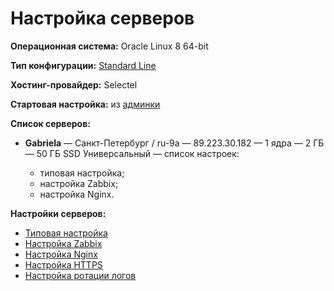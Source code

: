 # Настройка серверов

**Операционная система:** Oracle Linux 8 64-bit

**Тип конфигурации:** [Standard Line](https://docs.selectel.ru/cloud/servers/create/configurations/?_gl=1*1rd0fqi*_ga*MTcyNDc0ODUwLjE3MDk2NDcyMjg.*_ga_H3R3VJH01B*MTcwOTgxMTQ4My4yLjEuMTcwOTgxMTY2OC40Ni4wLjA.&_ga=2.70364304.1203731414.1709811483-172474850.1709647228#standard-line)

**Хостинг-провайдер:** Selectel

**Стартовая настройка:** из [админки](https://my.selectel.ru/vpc)    
        
**Список серверов:**
        
  - **Gabriela** — Санкт-Петербург / ru-9a — 89.223.30.182 — 1 ядра — 2 ГБ — 50 ГБ SSD Универсальный — список настроек:
    
    - типовая настройка;
    - настройка Zabbix;
    - настройка Nginx.
        
**Настройки серверов:**

- [Типовая настройка](common.md)
- [Настройка Zabbix](zabbix.md)
- [Настройка Nginx](nginx.md)
- [Настройка HTTPS](https.md)
- [Настройка ротации логов](logrotate.md)
